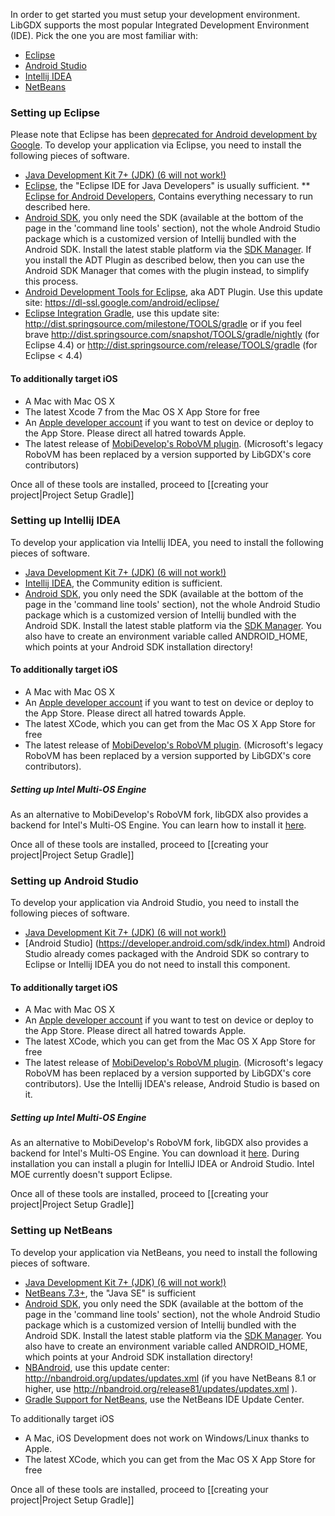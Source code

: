 In order to get started you must setup your development environment. LibGDX supports the most popular Integrated Development Environment (IDE). Pick the one you are most familiar with:
* [Eclipse](https://github.com/libgdx/libgdx/wiki/Setting-up-your-Development-Environment-(Eclipse,-Intellij-IDEA,-NetBeans)#setting-up-eclipse)
* [Android Studio](https://github.com/libgdx/libgdx/wiki/Setting-up-your-Development-Environment-(Eclipse,-Intellij-IDEA,-NetBeans)#setting-up-android-studio)
* [Intellij IDEA](https://github.com/libgdx/libgdx/wiki/Setting-up-your-Development-Environment-(Eclipse,-Intellij-IDEA,-NetBeans)#setting-up-intellij-idea)
* [NetBeans](https://github.com/libgdx/libgdx/wiki/Setting-up-your-Development-Environment-(Eclipse,-Intellij-IDEA,-NetBeans)#setting-up-netbeans)


### Setting up Eclipse 
Please note that Eclipse has been [deprecated for Android development by Google](https://androiddevelopers.googleblog.com/2015/06/an-update-on-eclipse-android-developer.html). 
To develop your application via Eclipse, you need to install the following pieces of software.

  * [Java Development Kit 7+ (JDK) (6 will not work!)](http://www.oracle.com/technetwork/java/javase/downloads/index.html)
  * [Eclipse](http://www.eclipse.org/downloads/), the "Eclipse IDE for Java Developers" is usually sufficient.
  ** [Eclipse for Android Developers](http://www.eclipse.org/downloads/packages/eclipse-android-developers-includes-incubating-components/neonr), Contains everything necessary to run described here.
  * [Android SDK](http://developer.android.com/sdk/index.html), you only need the SDK (available at the bottom of the page in the 'command line tools' section), not the whole Android Studio package which is a customized version of Intellij bundled with the Android SDK. Install the latest stable platform via the [SDK Manager](http://developer.android.com/tools/help/sdk-manager.html). If you install the ADT Plugin as described below, then you can use the Android SDK Manager that comes with the plugin instead, to simplify this process. 
  * [Android Development Tools for Eclipse](http://developer.android.com/tools/sdk/eclipse-adt.html), aka ADT Plugin. Use this update site: https://dl-ssl.google.com/android/eclipse/
  * [Eclipse Integration Gradle](https://github.com/spring-projects/eclipse-integration-gradle/), use this update site: http://dist.springsource.com/milestone/TOOLS/gradle or if you feel brave  http://dist.springsource.com/snapshot/TOOLS/gradle/nightly (for Eclipse 4.4) or http://dist.springsource.com/release/TOOLS/gradle (for Eclipse < 4.4)

#### To additionally target iOS

  * A Mac with Mac OS X
  * The latest Xcode 7 from the Mac OS X App Store for free
  * An [Apple developer account](https://developer.apple.com/membercenter/index.action) if you want to test on device or deploy to the App Store. Please direct all hatred towards Apple.
  * The latest release of [MobiDevelop's RoboVM plugin](http://robovm.mobidevelop.com). (Microsoft's legacy RoboVM has been replaced by a version supported by LibGDX's core contributors)

Once all of these tools are installed, proceed to [[creating your project|Project Setup Gradle]]

### Setting up Intellij IDEA
To develop your application via Intellij IDEA, you need to install the following pieces of software.

  * [Java Development Kit 7+ (JDK) (6 will not work!)](http://www.oracle.com/technetwork/java/javase/downloads/index.html)
  * [Intellij IDEA](http://www.jetbrains.com/idea/download/), the Community edition is sufficient.
  * [Android SDK](http://developer.android.com/sdk/index.html), you only need the SDK (available at the bottom of the page in the 'command line tools' section), not the whole Android Studio package which is a customized version of Intellij bundled with the Android SDK. Install the latest stable platform via the [SDK Manager](http://developer.android.com/tools/help/sdk-manager.html). You also have to create an environment variable called ANDROID_HOME, which points at your Android SDK installation directory!

#### To additionally target iOS

  * A Mac with Mac OS X 
  * An [Apple developer account](https://developer.apple.com/membercenter/index.action) if you want to test on device or deploy to the App Store. Please direct all hatred towards Apple.
  * The latest XCode, which you can get from the Mac OS X App Store for free
  * The latest release of [MobiDevelop's RoboVM plugin](http://robovm.mobidevelop.com). (Microsoft's legacy RoboVM has been replaced by a version supported by LibGDX's core contributors). 

##### Setting up Intel Multi-OS Engine
As an alternative to MobiDevelop's RoboVM fork, libGDX also provides a backend for Intel's Multi-OS Engine. You can learn how to install it [here](https://multi-os-engine.org/start/).

Once all of these tools are installed, proceed to [[creating your project|Project Setup Gradle]]

### Setting up Android Studio
To develop your application via Android Studio, you need to install the following pieces of software.

  * [Java Development Kit 7+ (JDK) (6 will not work!)](http://www.oracle.com/technetwork/java/javase/downloads/index.html)
  * [Android Studio] (https://developer.android.com/sdk/index.html) Android Studio already comes packaged with the Android SDK so contrary to Eclipse or Intellij IDEA you do not need to install this component.

#### To additionally target iOS

  * A Mac with Mac OS X 
  * An [Apple developer account](https://developer.apple.com/membercenter/index.action) if you want to test on device or deploy to the App Store. Please direct all hatred towards Apple.
  * The latest XCode, which you can get from the Mac OS X App Store for free
  * The latest release of [MobiDevelop's RoboVM plugin](http://robovm.mobidevelop.com). (Microsoft's legacy RoboVM has been replaced by a version supported by LibGDX's core contributors). Use the Intellij IDEA's release, Android Studio is based on it.

##### Setting up Intel Multi-OS Engine
As an alternative to MobiDevelop's RoboVM fork, libGDX also provides a backend for Intel's Multi-OS Engine. You can download it [here](https://registrationcenter.intel.com/en/forms/?productid=2586). During installation you can install a plugin for IntelliJ IDEA or Android Studio. Intel MOE currently doesn't support Eclipse.

Once all of these tools are installed, proceed to [[creating your project|Project Setup Gradle]]

### Setting up NetBeans
To develop your application via NetBeans, you need to install the following pieces of software.

  * [Java Development Kit 7+ (JDK) (6 will not work!)](http://www.oracle.com/technetwork/java/javase/downloads/index.html)
  * [NetBeans 7.3+](https://netbeans.org/downloads/), the "Java SE" is sufficient
  * [Android SDK](http://developer.android.com/sdk/index.html), you only need the SDK (available at the bottom of the page in the 'command line tools' section), not the whole Android Studio package which is a customized version of Intellij bundled with the Android SDK. Install the latest stable platform via the [SDK Manager](http://developer.android.com/tools/help/sdk-manager.html). You also have to create an environment variable called ANDROID_HOME, which points at your Android SDK installation directory!
  * [NBAndroid](http://www.nbandroid.org), use this update center: http://nbandroid.org/updates/updates.xml (if you have NetBeans 8.1 or higher, use http://nbandroid.org/release81/updates/updates.xml ).
  * [Gradle Support for NetBeans](https://github.com/kelemen/netbeans-gradle-project), use the NetBeans IDE Update Center.

To additionally target iOS

  * A Mac, iOS Development does not work on Windows/Linux thanks to Apple.
  * The latest XCode, which you can get from the Mac OS X App Store for free

Once all of these tools are installed, proceed to [[creating your project|Project Setup Gradle]]